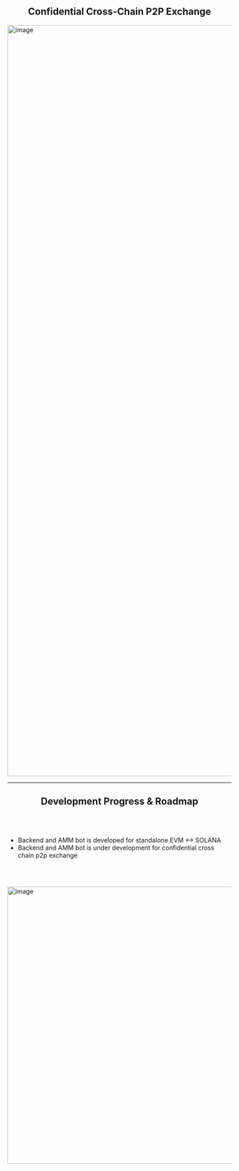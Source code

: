 <h2 align="center">Confidential Cross-Chain P2P Exchange</h2>

<!-- <p align="center">
A privacy-preserving, non-custodial exchange enabling secure, cross-chain peer-to-peer trading
</p> -->



<img width="2386" height="1686" alt="image" src="https://github.com/user-attachments/assets/f4360f4b-0287-4f74-91fc-a4ddcb01e366" />

---

<h2 align="center">Development Progress & Roadmap</h2>

<br><br>  <!-- adds vertical space -->

- Backend and AMM bot is developed for standalone EVM <-> SOLANA 
- Backend and AMM bot is under development for confidential cross chain p2p exchange

<br><br>  <!-- adds vertical space -->


<img width="1610" height="622" alt="image" src="https://github.com/user-attachments/assets/25b07c3c-81c9-4176-80d9-5b1591e9566f" />



